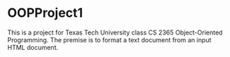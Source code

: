 # OOPProject1

This is a project for Texas Tech University class CS 2365 Object-Oriented Programming. 
The premise is to format a text document from an input HTML document.